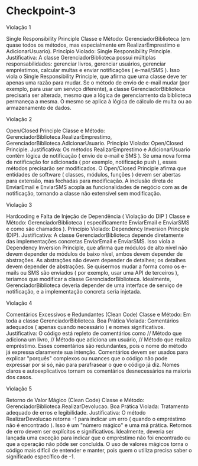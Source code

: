 # Checkpoint-3

Violação 1

Single Responsibility Principle
Classe e Método: GerenciadorBiblioteca (em quase todos os métodos, mas especialmente em RealizarEmprestimo e AdicionarUsuario).
Princípio Violado: Single Responsibility Principle.
Justificativa: A classe GerenciadorBiblioteca possui múltiplas responsabilidades: gerenciar livros, gerenciar usuários, gerenciar empréstimos, calcular multas e enviar notificações ( e-mail/SMS ). Isso viola o Single Responsibility Principle, que afirma que uma classe deve ter apenas uma razão para mudar. Se o método de envio de e-mail mudar (por exemplo, para usar um serviço diferente), a classe GerenciadorBiblioteca precisaria ser alterada, mesmo que a lógica de gerenciamento da biblioteca permaneça a mesma. O mesmo se aplica à lógica de cálculo de multa ou ao armazenamento de dados.


Violação 2

Open/Closed Principle 
Classe e Método: GerenciadorBiblioteca.RealizarEmprestimo, GerenciadorBiblioteca.AdicionarUsuario.
Princípio Violado: Open/Closed Principle.
Justificativa: Os métodos RealizarEmprestimo e AdicionarUsuario contêm lógica de notificação ( envio de e-mail e SMS ). Se uma nova forma de notificação for adicionada ( por exemplo, notificação push ), esses métodos precisarão ser modificados. O Open/Closed Principle afirma que entidades de software ( classes, módulos, funções ) devem ser abertas para extensão, mas fechadas para modificação. A inclusão direta de EnviarEmail e EnviarSMS acopla as funcionalidades de negócio com as de notificação, tornando a classe não extensível sem modificação.


Violação 3

Hardcoding e Falta de Injeção de Dependência ( Violação do DIP )
Classe e Método: GerenciadorBiblioteca ( especificamente EnviarEmail e EnviarSMS e como são chamados ).
Princípio Violado: Dependency Inversion Principle (DIP).
Justificativa: A classe GerenciadorBiblioteca depende diretamente das implementações concretas EnviarEmail e EnviarSMS. Isso viola a Dependency Inversion Principle, que afirma que módulos de alto nível não devem depender de módulos de baixo nível, ambos devem depender de abstrações. As abstrações não devem depender de detalhes; os detalhes devem depender de abstrações. Se quisermos mudar a forma como os e-mails ou SMS são enviados ( por exemplo, usar uma API de terceiros ), teríamos que modificar a classe GerenciadorBiblioteca. Idealmente, GerenciadorBiblioteca deveria depender de uma interface de serviço de notificação, e a implementação concreta seria injetada.


Violação 4

Comentários Excessivos e Redundantes (Clean Code)
Classe e Método: Em toda a classe GerenciadorBiblioteca.
Boa Prática Violada: Comentários adequados ( apenas quando necessário ) e nomes significativos.
Justificativa: O código está repleto de comentários como // Método que adiciona um livro, // Método que adiciona um usuário, // Método que realiza empréstimo. Esses comentários são redundantes, pois o nome do método já expressa claramente sua intenção. Comentários devem ser usados para explicar "porquês" complexos ou nuances que o código não pode expressar por si só, não para parafrasear o que o código já diz. Nomes claros e autoexplicativos tornam os comentários desnecessários na maioria dos casos.


Violação 5

Retorno de Valor Mágico (Clean Code)
Classe e Método: GerenciadorBiblioteca.RealizarDevolucao.
Boa Prática Violada: Tratamento adequado de erros e legibilidade.
Justificativa: O método RealizarDevolucao retorna -1 para indicar um erro ( quando o empréstimo não é encontrado ). Isso é um "número mágico" e uma má prática. Retornos de erro devem ser explícitos e significativos. Idealmente, deveria ser lançada uma exceção para indicar que o empréstimo não foi encontrado ou que a operação não pôde ser concluída. O uso de valores mágicos torna o código mais difícil de entender e manter, pois quem o utiliza precisa saber o significado específico de -1.

